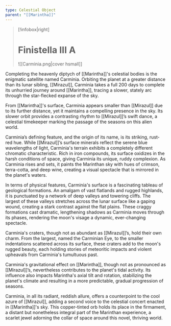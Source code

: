 ```yaml
---
type: Celestial Object
parent: "[[Marintha]]"
---
```

>[!infobox|right]
># Finistella III A
>![[Carminia.png|cover hsmall]]

Completing the heavenly diptych of [[Marintha]]'s celestial bodies is the enigmatic satellite named Carminia. Orbiting the planet at a greater distance than its lunar sibling, [[Mirazul]], Carminia takes a full 200 days to complete its unhurried journey around [[Marintha]], tracing a slower, stately arc through the star-flecked expanse of the sky.

From [[Marintha]]'s surface, Carminia appears smaller than [[Mirazul]] due to its further distance, yet it maintains a compelling presence in the sky. Its slower orbit provides a contrasting rhythm to [[Mirazul]]’s swift dance, a celestial timekeeper marking the passage of the seasons on this alien world.

Carminia’s defining feature, and the origin of its name, is its striking, rust-red hue. While [[Mirazul]]’s surface minerals reflect the serene blue wavelengths of light, Carminia's terrain exhibits a completely different chromatic characteristic. Rich in iron compounds, its surface oxidizes in the harsh conditions of space, giving Carminia its unique, ruddy complexion. As Carminia rises and sets, it paints the Marinthan sky with hues of crimson, terra-cotta, and deep wine, creating a visual spectacle that is mirrored in the planet's waters.

In terms of physical features, Carminia's surface is a fascinating tableau of geological formations. An amalgam of vast flatlands and rugged highlands, it is punctuated by a network of deep valleys and towering cliffs. The largest of these valleys stretches across the lunar surface like a gaping wound, creating a stark contrast against the flat plains. These craggy formations cast dramatic, lengthening shadows as Carminia moves through its phases, rendering the moon's visage a dynamic, ever-changing spectacle.

Carminia's craters, though not as abundant as [[Mirazul]]’s, hold their own charm. From the largest, named the Carminian Eye, to the smaller indentations scattered across its surface, these craters add to the moon's rugged beauty, each holding stories of meteoritic impacts and violent upheavals from Carminia's tumultuous past.

Carminia's gravitational effect on [[Marintha]], though not as pronounced as [[Mirazul]]’s, nevertheless contributes to the planet's tidal activity. Its influence also impacts Marintha's axial tilt and rotation, stabilizing the planet's climate and resulting in a more predictable, gradual progression of seasons.

Carminia, in all its radiant, reddish allure, offers a counterpoint to the cool azure of [[Mirazul]], adding a second voice to the celestial concert enacted in [[Marintha]]'s sky. This copper-tinted orb holds its place in the firmament, a distant but nonetheless integral part of the Marinthan experience, a scarlet jewel adorning the collar of space around this novel, thriving world.

